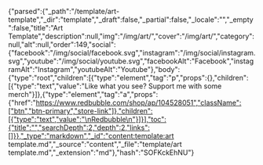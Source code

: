 {"parsed":{"_path":"/template/art-template","_dir":"template","_draft":false,"_partial":false,"_locale":"","_empty":false,"title":"Art Template","description":null,"img":"/img/art/","cover":"/img/art/","category":null,"alt":null,"order":149,"social":{"facebook":"/img/social/facebook.svg","instagram":"/img/social/instagram.svg","youtube":"/img/social/youtube.svg","facebookAlt":"Facebook","instagramAlt":"Instagram","youtubeAlt":"Youtube"},"body":{"type":"root","children":[{"type":"element","tag":"p","props":{},"children":[{"type":"text","value":"Like what you see? Support me with some merch"}]},{"type":"element","tag":"a","props":{"href":"https://www.redbubble.com/shop/ap/104528051","className":["btn","btn-primary","store-link"]},"children":[{"type":"text","value":"\nRedbubble\n"}]}],"toc":{"title":"","searchDepth":2,"depth":2,"links":[]}},"_type":"markdown","_id":"content:template:art template.md","_source":"content","_file":"template/art template.md","_extension":"md"},"hash":"SOFKckEhNU"}